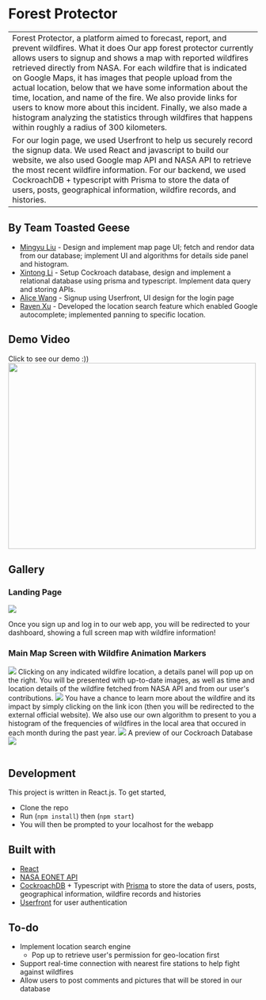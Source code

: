 # Forest Protector
<table>
<tr>
<td>
  Forest Protector, a platform aimed to forecast, report, and prevent wildfires.
What it does
Our app forest protector currently allows users to signup and shows a map with reported wildfires retrieved directly from NASA. For each wildfire that is indicated on Google Maps, it has images that people upload from the actual location, below that we have some information about the time, location, and name of the fire. We also provide links for users to know more about this incident. Finally, we also made a histogram analyzing the statistics through wildfires that happens within roughly a radius of 300 kilometers.
</td>
</tr>
<tr>
<td>
For our login page, we used Userfront to help us securely record the signup data. We used React and javascript to build our website, we also used Google map API and NASA API to retrieve the most recent wildfire information. For our backend, we used CockroachDB + typescript with Prisma to store the data of users, posts, geographical information, wildfire records, and histories.
</td>
</tr>
</table>

## By Team Toasted Geese
* [Mingyu Liu](https://github.com/mingyuliuu) - Design and implement map page UI; fetch and rendor data from our database; implement UI and algorithms for details side panel and histogram.
* [Xintong Li](https://github.com/XintongLi1) - Setup Cockroach database, design and implement a relational database using prisma and typescript. Implement data query and storing APIs.
* [Alice Wang](https://github.com/alicewangzm) - Signup using Userfront, UI design for the login page
* [Raven Xu](https://github.com/RavenXu1122) - Developed the location search feature which enabled Google autocomplete; implemented panning to specific location.

## Demo Video
Click to see our demo :))  
[<img src="https://user-images.githubusercontent.com/59714584/187078384-2feaa977-e434-4371-9b36-b7f9612313ce.png" width=500 height=375>](https://www.youtube.com/watch?v=WRgjL2Rb_es&feature=youtu.be)

## Gallery
### Landing Page
<img src="https://user-images.githubusercontent.com/59714584/187076685-5f6cb1ab-f183-44a9-8a37-405e16dd528b.png">
 
Once you sign up and log in to our web app, you will be redirected to your dashboard, showing a full screen map with wildfire information!  

### Main Map Screen with Wildfire Animation Markers
<table>
 <tr>
  <img src="https://user-images.githubusercontent.com/59714584/187076849-3c3b55cf-ad49-4379-9b2b-ef68c77f26c3.png">
 </tr>
 <tr>
  Clicking on any indicated wildfire location, a details panel will pop up on the right. You will be presented with up-to-date images, as well as time and location details of the wildfire fetched from NASA API and from our user's contributions. 
 </tr>
 <tr>
   <img src="https://user-images.githubusercontent.com/59714584/187076998-475cdd94-d1f0-435a-a499-4a18b681db3a.png">
 </tr>
 <tr>
  You have a chance to learn more about the wildfire and its impact by simply clicking on the link icon (then you will be redirected to the external official website). We also use our own algorithm to present to you a histogram of the frequencies of wildfires in the local area that occured in each month during the past year.
 </tr>
 <tr>
   <img src="https://user-images.githubusercontent.com/59714584/187077650-85624818-565e-4078-95c6-9ad206add3c4.jpeg">
 </tr>
 <tr>
   A preview of our Cockroach Database
 </tr>
 <tr>
   <img src="https://user-images.githubusercontent.com/59714584/187077895-5c75ad65-d235-4872-a153-297b99b0064a.png">
 </tr>
</table>
  
## Development
This project is written in React.js. To get started,
* Clone the repo
* Run (`npm install`) then (`npm start`)
* You will then be prompted to your localhost for the webapp

## Built with 

- [React](https://reactjs.org)
- [NASA EONET API](https://eonet.gsfc.nasa.gov/docs/v2.1#categoriesAPI)
- [CockroachDB](https://www.cockroachlabs.com) + Typescript with [Prisma](https://www.prisma.io) to store the data of users, posts, geographical information, wildfire records and histories
- [Userfront](https://userfront.com) for user authentication

## To-do
* Implement location search engine
  * Pop up to retrieve user's permission for geo-location first
* Support real-time connection with nearest fire stations to help fight against wildfires
* Allow users to post comments and pictures that will be stored in our database

